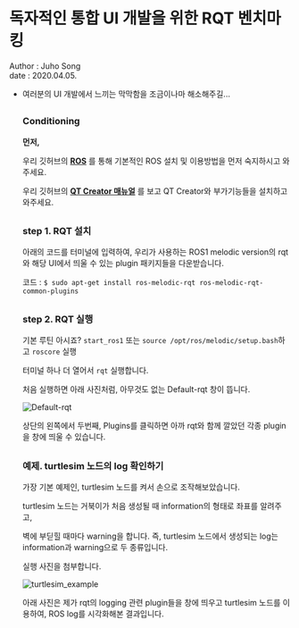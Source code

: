#  독자적인 통합 UI 개발을 위한 RQT 벤치마킹

Author : Juho Song <br/>
date : 2020.04.05.

* 여러분의 UI 개발에서 느끼는 막막함을 조금이나마 해소해주길...

  ##

  ### Conditioning

  __먼저,__

  우리 깃허브의 __[ROS](https://github.com/shinkansan/ARTIV/tree/master/ROS)__ 를 통해 기본적인 ROS 설치 및 이용방법을 먼저 숙지하시고 와주세요.
  
  우리 깃허브의 __[QT Creator 매뉴얼](https://github.com/shinkansan/ARTIV/blob/master/Manual/QT%20Creator.md)__ 를 보고 QT Creator와 부가기능들을 설치하고 와주세요.
  
  ##
  
  ### step 1. RQT 설치
  
  아래의 코드를 터미널에 입력하여, 우리가 사용하는 ROS1 melodic version의 rqt와 해당 UI에서 띄울 수 있는 plugin 패키지들을 다운받습니다.
  
  코드 : `$ sudo apt-get install ros-melodic-rqt ros-melodic-rqt-common-plugins`
  
  ##
 
  ### step 2. RQT 실행
  
  기본 루틴 아시죠? `start_ros1` 또는 `source /opt/ros/melodic/setup.bash`하고 `roscore` 실행
  
  터미널 하나 더 열어서 `rqt` 실행합니다.
  
  처음 실행하면 아래 사진처럼, 아무것도 없는 Default-rqt 창이 뜹니다.
  
  ![Default-rqt](https://user-images.githubusercontent.com/59792475/78566793-b3f83780-785a-11ea-8963-7897e34b112d.png)
  
  상단의 왼쪽에서 두번째, Plugins를 클릭하면 아까 rqt와 함께 깔았던 각종 plugin을 창에 띄울 수 있습니다.
  
  ##
  
  ### 예제. turtlesim 노드의 log 확인하기 
  
  가장 기본 예제인, turtlesim 노드를 켜서 손으로 조작해보았습니다. 
  
  turtlesim 노드는 거북이가 처음 생성될 때 information의 형태로 좌표를 알려주고,
  
  벽에 부딛힐 때마다 warning을 합니다. 즉, turtlesim 노드에서 생성되는 log는 information과 warning으로 두 종류입니다.
  
  실행 사진을 첨부합니다.
  
  ![turtlesim_example](https://user-images.githubusercontent.com/59792475/78568758-895bae00-785d-11ea-984b-8cd63ff3e0ff.png)
  
  
  아래 사진은 제가 rqt의 logging 관련 plugin들을 창에 띄우고 turtlesim 노드를 이용하여, ROS log를 시각화해본 결과입니다.
